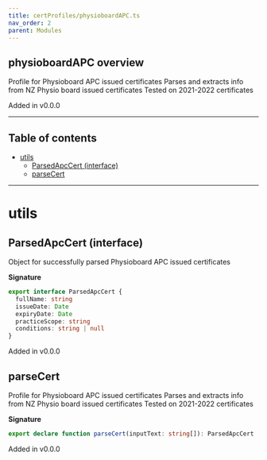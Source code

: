 ```yaml
---
title: certProfiles/physioboardAPC.ts
nav_order: 2
parent: Modules
---
```


## physioboardAPC overview

Profile for Physioboard APC issued certificates
Parses and extracts info from NZ Physio board issued certificates
Tested on 2021-2022 certificates

Added in v0.0.0

---

<h2 class="text-delta">Table of contents</h2>

- [utils](#utils)
  - [ParsedApcCert (interface)](#parsedapccert-interface)
  - [parseCert](#parsecert)

---

# utils

## ParsedApcCert (interface)

Object for successfully parsed Physioboard APC issued certificates

**Signature**

```ts
export interface ParsedApcCert {
  fullName: string
  issueDate: Date
  expiryDate: Date
  practiceScope: string
  conditions: string | null
}
```

Added in v0.0.0

## parseCert

Profile for Physioboard APC issued certificates
Parses and extracts info from NZ Physio board issued certificates
Tested on 2021-2022 certificates

**Signature**

```ts
export declare function parseCert(inputText: string[]): ParsedApcCert | null
```

Added in v0.0.0
